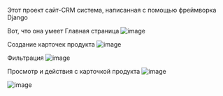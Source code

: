 Этот проект сайт-CRM система, написанная с помощью фреймворка Django

Вот, что она умеет
Главная страница
![image](https://user-images.githubusercontent.com/77339480/234594548-68cd8b92-2f25-49ec-b181-138990e4e9d9.png)

Создание карточек продукта
![image](https://user-images.githubusercontent.com/77339480/234595000-242977fd-4ef1-4eae-a730-192fd6eb02ea.png)

Фильтрация
![image](https://user-images.githubusercontent.com/77339480/234595129-6513acca-f432-42d2-bd69-e9577f92007e.png)

Просмотр и действия с карточкой продукта
![image](https://user-images.githubusercontent.com/77339480/234595424-04881c23-51d6-4144-b295-9fbf3e012b01.png)

![image](https://user-images.githubusercontent.com/77339480/234595349-7b1cb312-5a9f-42de-b558-78fab70b40d4.png)

